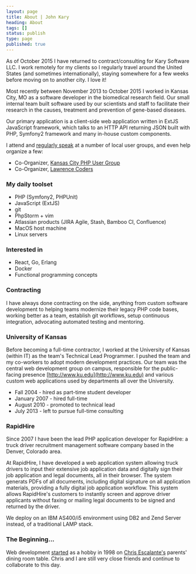 ```yaml
---
layout: page
title: About | John Kary
heading: About
tags: []
status: publish
type: page
published: true
---
```

As of October 2015 I have returned to contract/consulting for Kary
Software LLC. I work remotely for my clients so I regularly travel
around the United States (and sometimes internationally), staying
somewhere for a few weeks before moving on to another city. I love it!

Most recently between November 2013 to October 2015 I worked in Kansas City, MO
as a software developer in the
biomedical research field. Our small internal team built software used
by our scientists and staff to facilitate their research in the
causes, treatment and prevention of gene-based diseases.

Our primary application is a client-side web application written in ExtJS
JavaScript framework, which talks to an HTTP API returning JSON built with
PHP, Symfony2 framework and many in-house custom components.

I attend and [regularly speak](http://johnkary.net/talks) at a number of local
user groups, and even help organize a few:

* Co-Organizer, [Kansas City PHP User Group][]
* Co-Organizer, [Lawrence Coders][]

### My daily toolset

- PHP (Symfony2, PHPUnit)
- JavaScript (ExtJS)
- git
- PhpStorm + vim
- Atlassian products (JIRA Agile, Stash, Bamboo CI, Confluence)
- MacOS host machine
- Linux servers

### Interested in

- React, Go, Erlang
- Docker
- Functional programming concepts

### Contracting

I have always done contracting on the side, anything from custom
software development to helping teams modernize their legacy PHP code bases,
working better as a team, establish git workflows, setup continuous
integration, advocating automated testing and mentoring.

### University of Kansas

Before becoming a full-time contractor, I worked at the University of
Kansas (within IT) as the team's Technical Lead Programmer. I pushed the
team and my co-workers to adopt modern development practices. Our team was
the central web development group on campus, responsible for the
public-facing presence [http://www.ku.edu](http://www.ku.edu) and
various custom web applications used by departments all over the
University.

* Fall 2004 - hired as part-time student developer
* January 2007 - hired full-time
* August 2010 - promoted to technical lead
* July 2013 - left to pursue full-time consulting

### RapidHire

Since 2007 I have been the lead PHP application developer for RapidHire: a
truck driver recruitment management software company based in the Denver,
Colorado area.

At RapidHire, I have developed a web application system allowing truck
drivers to input their extensive job application data and digitally sign
their job application and legal documents, all in their browser. The system
generats PDFs of all documents, including digital signature on all application
materials, providing a fully digital job application workflow. This system
allows RapidHire's customers to instantly screen and approve driver applicants
without faxing or mailing legal documents to be signed and returned by the
driver.

We deploy on an IBM AS400/i5 environment using DB2 and Zend Server instead, of
a traditional LAMP stack.

### The Beginning&hellip;

Web development [started][] as a hobby in 1998 on [Chris
Escalante's][] parents' dining room table. Chris and I are still very
close friends and continue to collaborate to this day.

  [Kansas City PHP User Group]: http://www.meetup.com/kcphpug/
  [Lawrence Coders]: http://www.meetup.com/Lawrence-Coders/
  [started]: http://cjonline.com/stories/102900/kid_iconcepts.shtml
  [Chris Escalante's]: https://twitter.com/tidrion
